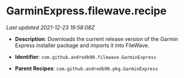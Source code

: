 # GarminExpress.filewave.recipe

_Last updated 2021-12-23 19:58:08Z_

- **Description**: Downloads the current release version of the Garmin Express installer package and imports it into FileWave.

- **Identifier**: `com.github.andredb90.filewave.GarminExpress`

- **Parent Recipes**: `com.github.andredb90.pkg.GarminExpress`